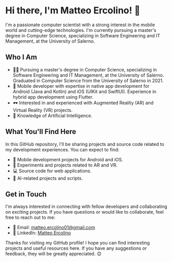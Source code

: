 # Hi there, I'm Matteo Ercolino! 👋

I'm a passionate computer scientist with a strong interest in the mobile world and cutting-edge technologies. I'm currently pursuing a master's degree in Computer Science, specializing in Software Engineering and IT Management, at the University of Salerno.

## Who I Am

- 👨‍🎓 Pursuing a master's degree in Computer Science, specializing in Software Engineering and IT Management, at the University of Salerno. Graduated in Computer Science from the University of Salerno in 2021.
- 📱 Mobile developer with expertise in native app development for Android (Java and Kotlin) and iOS (UIKit and SwiftUI). Experience in hybrid app development using Flutter.
- 🕶️ Interested in and experienced with Augmented Reality (AR) and Virtual Reality (VR) projects.
- 🤖 Knowledge of Artificial Intelligence.

## What You'll Find Here

In this GitHub repository, I'll be sharing projects and source code related to my development experiences. You can expect to find:

- 📱 Mobile development projects for Android and iOS.
- 🚀 Experiments and projects related to AR and VR.
- 💻 Source code for web applications.
- 🤖 AI-related projects and scripts.

## Get in Touch

I'm always interested in connecting with fellow developers and collaborating on exciting projects. If you have questions or would like to collaborate, feel free to reach out to me:

- 📧 Email: [matteo.ercolino01@gmail.com](mailto:matteo.ercolino01@gmail.com)
- 💼 LinkedIn: [Matteo Ercolino](https://www.linkedin.com/in/matteo-ercolino-b40054211)

Thanks for visiting my GitHub profile! I hope you can find interesting projects and useful resources here. If you have any suggestions or feedback, they will be greatly appreciated. 😊

